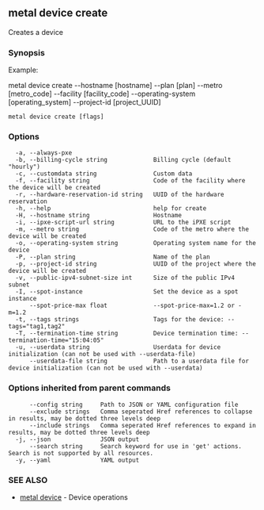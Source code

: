 ## metal device create

Creates a device

### Synopsis

Example:

metal device create --hostname [hostname] --plan [plan] --metro [metro_code] --facility [facility_code] --operating-system [operating_system] --project-id [project_UUID]



```
metal device create [flags]
```

### Options

```
  -a, --always-pxe                       
  -b, --billing-cycle string             Billing cycle (default "hourly")
  -c, --customdata string                Custom data
  -f, --facility string                  Code of the facility where the device will be created
  -r, --hardware-reservation-id string   UUID of the hardware reservation
  -h, --help                             help for create
  -H, --hostname string                  Hostname
  -i, --ipxe-script-url string           URL to the iPXE script
  -m, --metro string                     Code of the metro where the device will be created
  -o, --operating-system string          Operating system name for the device
  -P, --plan string                      Name of the plan
  -p, --project-id string                UUID of the project where the device will be created
  -v, --public-ipv4-subnet-size int      Size of the public IPv4 subnet
  -I, --spot-instance                    Set the device as a spot instance
      --spot-price-max float             --spot-price-max=1.2 or -m=1.2
  -t, --tags strings                     Tags for the device: --tags="tag1,tag2"
  -T, --termination-time string          Device termination time: --termination-time="15:04:05"
  -u, --userdata string                  Userdata for device initialization (can not be used with --userdata-file)
      --userdata-file string             Path to a userdata file for device initialization (can not be used with --userdata)
```

### Options inherited from parent commands

```
      --config string     Path to JSON or YAML configuration file
      --exclude strings   Comma seperated Href references to collapse in results, may be dotted three levels deep
      --include strings   Comma seperated Href references to expand in results, may be dotted three levels deep
  -j, --json              JSON output
      --search string     Search keyword for use in 'get' actions. Search is not supported by all resources.
  -y, --yaml              YAML output
```

### SEE ALSO

* [metal device](metal_device.md)	 - Device operations

